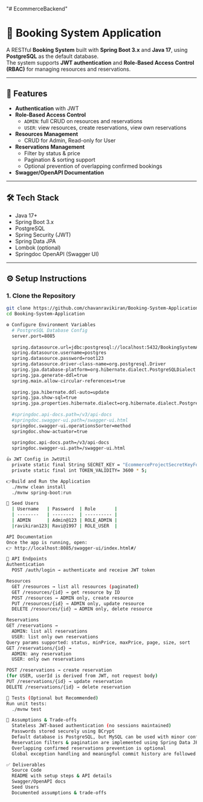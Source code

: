 "# EcommerceBackend" 
# 📘 Booking System Application

A RESTful **Booking System** built with **Spring Boot 3.x** and **Java 17**, using **PostgreSQL** as the default database.  
The system supports **JWT authentication** and **Role-Based Access Control (RBAC)** for managing resources and reservations.

---

## 🚀 Features
- **Authentication** with JWT
- **Role-Based Access Control**
  - `ADMIN`: full CRUD on resources and reservations
  - `USER`: view resources, create reservations, view own reservations
- **Resources Management**
  - CRUD for Admin, Read-only for User
- **Reservations Management**
  - Filter by status & price
  - Pagination & sorting support
  - Optional prevention of overlapping confirmed bookings
- **Swagger/OpenAPI Documentation**
---

## 🛠 Tech Stack
- Java 17+
- Spring Boot 3.x
- PostgreSQL
- Spring Security (JWT)
- Spring Data JPA
- Lombok (optional)
- Springdoc OpenAPI (Swagger UI)

---

## ⚙️ Setup Instructions

### 1. Clone the Repository
```bash
git clone https://github.com/chavanravikiran/Booking-System-Application.git
cd Booking-System-Application

⚙️ Configure Environment Variables
  # PostgreSQL Database Config
  server.port=8085
  
  spring.datasource.url=jdbc:postgresql://localhost:5432/BookingSystemApplication
  spring.datasource.username=postgres
  spring.datasource.password=root123
  spring.datasource.driver-class-name=org.postgresql.Driver
  spring.jpa.database-platform=org.hibernate.dialect.PostgreSQLDialect
  spring.jpa.generate-ddl=true
  spring.main.allow-circular-references=true
  
  spring.jpa.hibernate.ddl-auto=update
  spring.jpa.show-sql=true
  spring.jpa.properties.hibernate.dialect=org.hibernate.dialect.PostgreSQLDialect
  
  #springdoc.api-docs.path=/v3/api-docs
  #springdoc.swagger-ui.path=/swagger-ui.html
  springdoc.swagger-ui.operationsSorter=method
  springdoc.show-actuator=true
  
  springdoc.api-docs.path=/v3/api-docs
  springdoc.swagger-ui.path=/swagger-ui.html

👍 JWT Config in JwtUtil
  private static final String SECRET_KEY = "EcommerceProjectSecretKeyForJwtAuthentication123456789012345678901234567890"; 
  private static final int TOKEN_VALIDITY= 3600 * 5;

👉Build and Run the Application
  ./mvnw clean install
  ./mvnw spring-boot:run

🔑 Seed Users
  | Username   | Password  | Role       |
  | --------   | --------  | ---------- |
  | ADMIN      | Admin@123 | ROLE_ADMIN |
  |ravikiran123| Ravi@1997 | ROLE_USER  |

API Documentation
Once the app is running, open:
👉 http://localhost:8085/swagger-ui/index.html#/

📂 API Endpoints
Authentication
  POST /auth/login → authenticate and receive JWT token

Resources
  GET /resources → list all resources (paginated)
  GET /resources/{id} → get resource by ID
  POST /resources → ADMIN only, create resource
  PUT /resources/{id} → ADMIN only, update resource
  DELETE /resources/{id} → ADMIN only, delete resource

Reservations
GET /reservations →
  ADMIN: list all reservations
  USER: list only own reservations
Query params supported: status, minPrice, maxPrice, page, size, sort
GET /reservations/{id} →
  ADMIN: any reservation
  USER: only own reservations

POST /reservations → create reservation
(for USER, userId is derived from JWT, not request body)
PUT /reservations/{id} → update reservation
DELETE /reservations/{id} → delete reservation

🧪 Tests (Optional but Recommended)
Run unit tests:
  ./mvnw test

📌 Assumptions & Trade-offs
  Stateless JWT-based authentication (no sessions maintained)
  Passwords stored securely using BCrypt
  Default database is PostgreSQL, but MySQL can be used with minor config changes
  Reservation filters & pagination are implemented using Spring Data JPA
  Overlapping confirmed reservations prevention is optional
  Global exception handling and meaningful commit history are followed

✅ Deliverables
  Source Code
  README with setup steps & API details
  Swagger/OpenAPI docs
  Seed Users
  Documented assumptions & trade-offs
